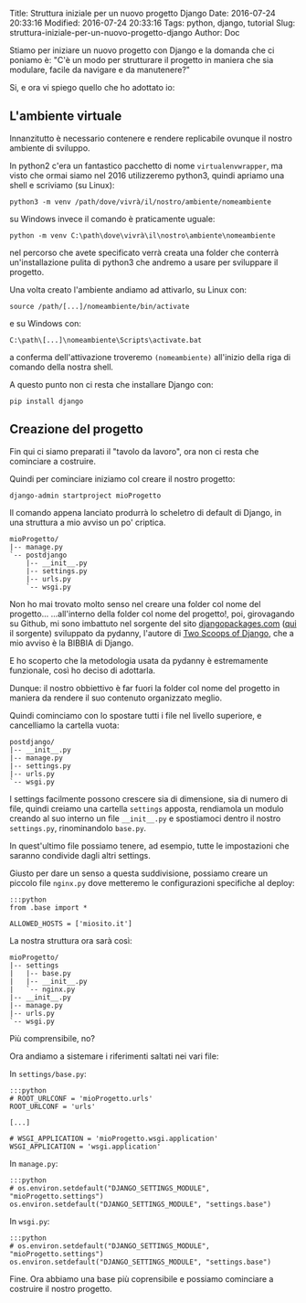 Title: Struttura iniziale per un nuovo progetto Django
Date: 2016-07-24 20:33:16
Modified: 2016-07-24 20:33:16
Tags: python, django, tutorial
Slug: struttura-iniziale-per-un-nuovo-progetto-django
Author: Doc

Stiamo per iniziare un nuovo progetto con Django e la domanda che ci poniamo è: "C'è un modo per strutturare il progetto in maniera che sia modulare, facile da navigare e da manutenere?"

Si, e ora vi spiego quello che ho adottato io:

L'ambiente virtuale
----------------------
Innanzitutto è necessario contenere e rendere replicabile ovunque il nostro ambiente di sviluppo.

In python2 c'era un fantastico pacchetto di nome `virtualenvwrapper`, ma visto che ormai siamo nel 2016 utilizzeremo python3, quindi apriamo una shell e scriviamo (su Linux):

    python3 -m venv /path/dove/vivrà/il/nostro/ambiente/nomeambiente

su Windows invece il comando è praticamente uguale:

    python -m venv C:\path\dove\vivrà\il\nostro\ambiente\nomeambiente

nel percorso che avete specificato verrà creata una folder che conterrà un'installazione pulita di python3 che andremo a usare per sviluppare il progetto.

Una volta creato l'ambiente andiamo ad attivarlo, su Linux con:

    source /path/[...]/nomeambiente/bin/activate

e su Windows con:

    C:\path\[...]\nomeambiente\Scripts\activate.bat

a conferma dell'attivazione troveremo `(nomeambiente)` all'inizio della riga di comando della nostra shell.

A questo punto non ci resta che installare Django con:

    pip install django

Creazione del progetto
----------------------
Fin qui ci siamo preparati il "tavolo da lavoro", ora non ci resta che cominciare a costruire.

Quindi per cominciare iniziamo col creare il nostro progetto:

    django-admin startproject mioProgetto

Il comando appena lanciato produrrà lo scheletro di default di Django, in una struttura a mio avviso un po' criptica.

    mioProgetto/
    |-- manage.py
    `-- postdjango
        |-- __init__.py
        |-- settings.py
        |-- urls.py
        `-- wsgi.py


Non ho mai trovato molto senso nel creare una folder col nome del progetto... ...all'interno della folder col nome del progetto!, poi, girovagando su Github, mi sono imbattuto nel sorgente del sito [djangopackages.com](http://djangopackages.com) ([qui](https://github.com/pydanny/djangopackages) il sorgente) sviluppato da pydanny, l'autore di [Two Scoops of Django](http://amzn.to/2aiPUq2), che a mio avviso è la BIBBIA di Django.

E ho scoperto che la metodologia usata da pydanny è estremamente funzionale, così ho deciso di adottarla.

Dunque: il nostro obbiettivo è far fuori la folder col nome del progetto in maniera da rendere il suo contenuto organizzato meglio.

Quindi cominciamo con lo spostare tutti i file nel livello superiore, e cancelliamo la cartella vuota:

    postdjango/
    |-- __init__.py
    |-- manage.py
    |-- settings.py
    |-- urls.py
    `-- wsgi.py

I settings facilmente possono crescere sia di dimensione, sia di numero di file, quindi creiamo una cartella `settings` apposta, rendiamola un modulo creando al suo interno un file `__init__.py` e spostiamoci dentro il nostro `settings.py`, rinominandolo `base.py`.

In quest'ultimo file possiamo tenere, ad esempio, tutte le impostazioni che saranno condivide dagli altri settings.

Giusto per dare un senso a questa suddivisione, possiamo creare un piccolo file `nginx.py` dove metteremo le configurazioni specifiche al deploy:

    :::python
    from .base import *

    ALLOWED_HOSTS = ['miosito.it']


La nostra struttura ora sarà così:

    mioProgetto/
    |-- settings
    |   |-- base.py
    |   |-- __init__.py
    |   `-- nginx.py
    |-- __init__.py
    |-- manage.py
    |-- urls.py
    `-- wsgi.py

Più comprensibile, no?

Ora andiamo a sistemare i riferimenti saltati nei vari file:

In `settings/base.py`:

    :::python
    # ROOT_URLCONF = 'mioProgetto.urls'
    ROOT_URLCONF = 'urls'

    [...]

    # WSGI_APPLICATION = 'mioProgetto.wsgi.application'
    WSGI_APPLICATION = 'wsgi.application'

In `manage.py`:

    :::python
    # os.environ.setdefault("DJANGO_SETTINGS_MODULE", "mioProgetto.settings")
    os.environ.setdefault("DJANGO_SETTINGS_MODULE", "settings.base")

In `wsgi.py`:

    :::python
    # os.environ.setdefault("DJANGO_SETTINGS_MODULE", "mioProgetto.settings")
    os.environ.setdefault("DJANGO_SETTINGS_MODULE", "settings.base")

Fine. Ora abbiamo una base più coprensibile e possiamo cominciare a costruire il nostro progetto.